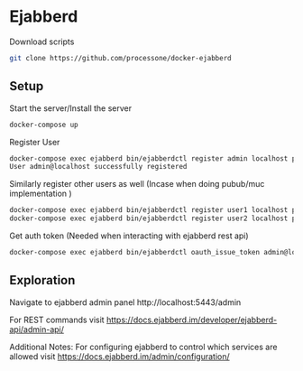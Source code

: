 # Ejabberd

Download scripts

``` bash
git clone https://github.com/processone/docker-ejabberd
```

## Setup

Start the server/Install the server

``` bash
docker-compose up
```

Register User

``` bash
docker-compose exec ejabberd bin/ejabberdctl register admin localhost passw0rd
User admin@localhost successfully registered
```

Similarly register other users as well (Incase when doing pubub/muc implementation )

``` bash
docker-compose exec ejabberd bin/ejabberdctl register user1 localhost passw0rd1
docker-compose exec ejabberd bin/ejabberdctl register user2 localhost passw0rd2
```

Get auth token (Needed when interacting with ejabberd rest api)

``` bash
docker-compose exec ejabberd bin/ejabberdctl oauth_issue_token admin@localhost 33334444 ejabberd:admin
```

## Exploration

Navigate to ejabberd admin panel http://localhost:5443/admin

For REST commands visit https://docs.ejabberd.im/developer/ejabberd-api/admin-api/

Additional Notes:
For configuring ejabberd to control which services are allowed visit https://docs.ejabberd.im/admin/configuration/
